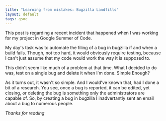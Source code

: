 ```yaml
---
title: "Learning from mistakes: Bugzilla Landfills"
layout: default
tags: gsoc
---
```


This post is regarding a recent incident that happened when I was working for
my project in Google Summer of Code.

My day's task was to automate the filing of a bug in bugzilla if and when a
build fails. Though, not too hard, it would obviously require testing, because
I can't just assume that my code would work the way it is supposed to.

This didn't seem like much of a problem at that time. What I decided to do was,
test on a single bug and delete it when I'm done. Simple Enough?

As it turns out, it wasn't so simple. And I would've known that, had I done a
bit of a research. You see, once a bug is reported, it can be edited, yet
closing, or deleting the bug is something only the administrators are capable
of. So, by creating a bug in bugzilla I inadvertantly sent an email about a
bug to numerous people. 

<i>Thanks for reading</i>
<br /><br />
